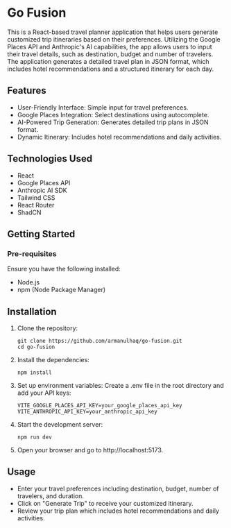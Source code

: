 # Go Fusion
This is a React-based travel planner application that helps users generate customized trip itineraries based on their preferences. Utilizing the Google Places API and Anthropic's AI capabilities, the app allows users to input their travel details, such as destination, budget and number of travelers. The application generates a detailed travel plan in JSON format, which includes hotel recommendations and a structured itinerary for each day.

## Features
- User-Friendly Interface: Simple input for travel preferences.
- Google Places Integration: Select destinations using autocomplete.
- AI-Powered Trip Generation: Generates detailed trip plans in JSON format.
- Dynamic Itinerary: Includes hotel recommendations and daily activities.

## Technologies Used
- React
- Google Places API
- Anthropic AI SDK
- Tailwind CSS
- React Router
- ShadCN

## Getting Started

### Pre-requisites
Ensure you have the following installed:
- Node.js
- npm (Node Package Manager)

## Installation
1. Clone the repository:
   ```
   git clone https://github.com/armanulhaq/go-fusion.git
   cd go-fusion
   ```
2. Install the dependencies:
   ```
   npm install
   ```
3. Set up environment variables:
   Create a .env file in the root directory and add your API keys:
     ```
     VITE_GOOGLE_PLACES_API_KEY=your_google_places_api_key
     VITE_ANTHROPIC_API_KEY=your_anthropic_api_key
     ```
4. Start the development server:
    ```
    npm run dev
    ```
5. Open your browser and go to http://localhost:5173.

## Usage
- Enter your travel preferences including destination, budget, number of travelers, and duration.
- Click on "Generate Trip" to receive your customized itinerary.
- Review your trip plan which includes hotel recommendations and daily activities.
